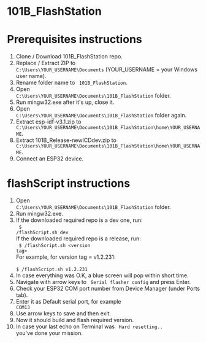 # 101B_FlashStation

# Prerequisites instructions
1. Clone / Download 101B_FlashStation repo.
2. Replace / Extract ZIP to <code> C:\Users\YOUR_USERNAME\Documents</code> (YOUR_USERNAME = your Windows user name).
3. Rename folder name to <code> 101B_FlashStation</code>.
4. Open <code> C:\Users\YOUR_USERNAME\Documents\101B_FlashStation</code> folder.
5. Run mingw32.exe after it's up, close it.
4. Open <code> C:\Users\YOUR_USERNAME\Documents\101B_FlashStation</code> folder again.
6. Extract esp-idf-v3.1.zip to <code> C:\Users\YOUR_USERNAME\Documents\101B_FlashStation\home\YOUR_USERNAME</code>.
8. Extract 101B_Release-newICDdev.zip to <code> C:\Users\YOUR_USERNAME\Documents\101B_FlashStation\home\YOUR_USERNAME</code>.
10. Connect an ESP32 device. <br/>

# flashScript instructions
1. Open <code> C:\Users\YOUR_USERNAME\Documents\101B_FlashStation</code> folder.
2. Run mingw32.exe.
3. If the downloaded required repo is a dev one, run:<br/>
 <code> $ /flashScript.sh dev</code><br/>
   If the downloaded required repo is a release, run:<br/>
 <code> $ /flashScript.sh \<version tag></code><br/>
   For example, for version tag = v1.2.231:<br/> 
 <code> $ /flashScript.sh v1.2.231</code><br/>
4. In case everything was O.K, a blue screen will pop within short time.<br/>
5. Navigate with arrow keys to <code> Serial flasher config</code> and press Enter.
6. Check your ESP32 COM port number from Device Manager (under Ports tab).
7. Enter it as Default serial port, for example <code> COM13</code>
8. Use arrow keys to save and then exit.
9. Now it should build and flash required version.
10. In case your last echo on Terminal was <code> Hard resetting.. </code> you've done your mission.
 
